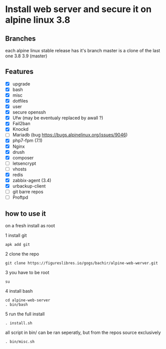 # Install web server and secure it on alpine linux 3.8

## Branches
each alpine linux stable release has it's branch
master is a clone of the last one
3.8
3.9 (master)

## Features

- [x] upgrade
- [x] bash
- [x] misc
- [x] dotfiles
- [x] user
- [x] secure openssh
- [x] Ufw (may be eventualy replaced by awall ?)
- [x] Fail2ban
- [x] Knockd
- [ ] Mariadb (bug https://bugs.alpinelinux.org/issues/9046)
- [x] php7-fpm (7.1)
- [x] Nginx
- [x] drush
- [x] composer
- [ ] letsencrypt
- [ ] vhosts
- [x] redis
- [x] zabbix-agent (3.4)
- [x] urbackup-client
- [ ] git barre repos
- [ ] Proftpd

## how to use it
on a fresh install
as root

1 install git
```
apk add git
```

2 clone the repo
```
git clone https://figureslibres.io/gogs/bachir/alpine-web-werver.git
```

3 you have to be root
```
su
```

4 install bash
```
cd alpine-web-server
. bin/bash
```

5 run the full install
```
. install.sh
```

all script in bin/ can be ran seperatly, but from the repos source exclusively
```
. bin/misc.sh
```
